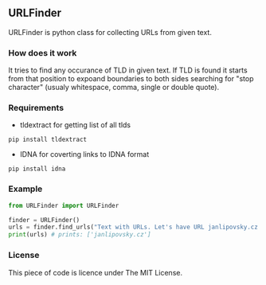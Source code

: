 ## URLFinder
URLFinder is python class for collecting URLs from given text. 

### How does it work
It tries to find any occurance of TLD in given text. If TLD is found it starts from that position to expoand boundaries to both sides searching for "stop character" (usualy whitespace, comma, single or double quote).

### Requirements
- tldextract for getting list of all tlds  
```
pip install tldextract
```  
- IDNA for coverting links to IDNA format  
```
pip install idna
```  

### Example
```python
from URLFinder import URLFinder

finder = URLFinder()
urls = finder.find_urls("Text with URLs. Let's have URL janlipovsky.cz as an example.")
print(urls) # prints: ['janlipovsky.cz']
```

### License
This piece of code is licence under The MIT License.
